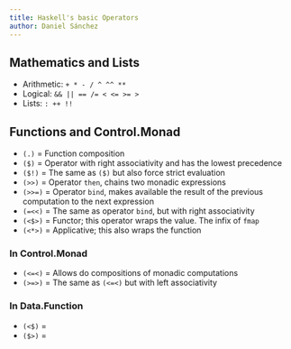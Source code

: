 ```yaml
---
title: Haskell's basic Operators
author: Daniel Sánchez
---
```


## Mathematics and Lists
- Arithmetic: `+ * - / ^ ^^ **`
- Logical: `&& || == /= < <= >= >`
- Lists: `: ++ !!`

## Functions and Control.Monad
- `(.)` = Function composition
- `($)` = Operator with right associativity and has the lowest precedence
- `($!)` = The same as `($)` but also force strict evaluation
- `(>>)` = Operator `then`, chains two monadic expressions
- `(>>=)` = Operator `bind`, makes available the result of the previous
    computation to the next expression
- `(=<<)` = The same as operator `bind`, but with right associativity
- `(<$>)` = Functor; this operator wraps the value. The infix of `fmap`
- `(<*>)` = Applicative; this also wraps the function

### In Control.Monad
- `(<=<)` = Allows do compositions of monadic computations
- `(>=>)` = The same as `(<=<)` but with left associativity

### In Data.Function
- `(<$)` = 
- `($>)` = 
